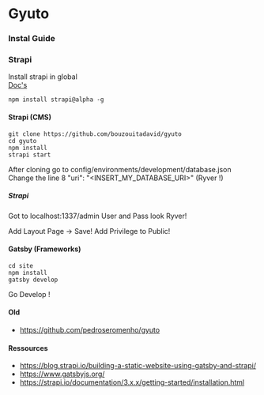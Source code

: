 # Gyuto

### Instal Guide
### Strapi
Install strapi in global  
[Doc's](https://strapi.io/documentation/3.x.x/getting-started/installation.html#requirements)
```
npm install strapi@alpha -g
```
#### Strapi (CMS)
```
git clone https://github.com/bouzouitadavid/gyuto
cd gyuto
npm install
strapi start
```
After cloning go to config/environments/development/database.json  
Change the line 8 "uri": "<INSERT_MY_DATABASE_URI>" (Ryver !)

##### Strapi
Got to localhost:1337/admin
User and Pass look Ryver!

Add Layout Page -> Save!
Add Privilege to Public!

#### Gatsby (Frameworks)
```
cd site
npm install
gatsby develop
```
Go Develop !

#### Old
- https://github.com/pedroseromenho/gyuto
#### Ressources
- https://blog.strapi.io/building-a-static-website-using-gatsby-and-strapi/
- https://www.gatsbyjs.org/
- https://strapi.io/documentation/3.x.x/getting-started/installation.html
